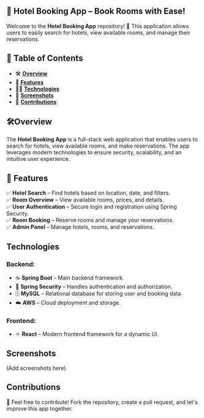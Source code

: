 ## **🏨 Hotel Booking App – Book Rooms with Ease!**

Welcome to the **Hotel Booking App** repository! 🎉 This application allows users to easily search for hotels, view available rooms, and manage their reservations.

## **📌 Table of Contents**  
-  🛠️ **[Overview](#🛠overview)**
- 🚀 **[Features](#features)** 
- 🧑‍💻 **[Technologies](#technologies)**  
- 📸 **[Screenshots](#Screenshots)**  
- 🤝 **[Contributions](#Contributions)** 


##  **🛠Overview**  
The **Hotel Booking App** is a full-stack web application that enables users to search for hotels, view available rooms, and make reservations. The app leverages modern technologies to ensure security, scalability, and an intuitive user experience.

## 🚀 **Features**  
✅ **Hotel Search** – Find hotels based on location, date, and filters.  
✅ **Room Overview** – View available rooms, prices, and details.  
✅ **User Authentication** – Secure login and registration using Spring Security.  
✅ **Room Booking** – Reserve rooms and manage your reservations.  
✅ **Admin Panel** – Manage hotels, rooms, and reservations.  

## **Technologies**  

### **Backend:**  
- ☕ **Spring Boot** – Main backend framework.  
- 🔐 **Spring Security** – Handles authentication and authorization.  
- 🗄️ **MySQL** – Relational database for storing user and booking data.  
- ☁️ **AWS** – Cloud deployment and storage.  

### **Frontend:**  
- ⚛️ **React** – Modern frontend framework for a dynamic UI.  

## **Screenshots**  
(Add screenshots here)

## **Contributions**  
🤝 Feel free to contribute! Fork the repository, create a pull request, and let's improve this app together.   
